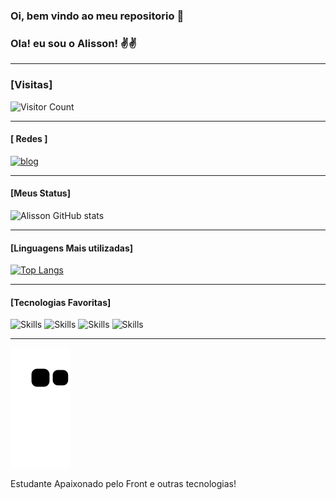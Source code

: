 ### Oi, bem vindo ao meu repositorio 👋


### Ola! eu sou o Alisson! ✌️✌️

-------------------------------------------

### [Visitas]

 ![Visitor Count](https://profile-counter.glitch.me/{AlissonGCosta}/count.svg)

-------------------------------------------

#### [ Redes ]

[![blog](	https://img.shields.io/badge/LinkedIn-0077B5?style=for-the-badge&logo=linkedin&logoColor=white)](https://www.linkedin.com/in/alisson-costa-129015193/)


-------------------------------------------

#### [Meus Status]

![Alisson GitHub stats](https://github-readme-stats.vercel.app/api?username=AlissonGCosta&show_icons=true&theme=dracula)

-------------------------------------------

#### [Linguagens Mais utilizadas]


[![Top Langs](https://github-readme-stats.vercel.app/api/top-langs/?username=AlissonGCosta&layout=compact&theme=dracula)](https://github.com/anuraghazra/github-readme-stats)



-------------------------------------------

#### [Tecnologias Favoritas]

![Skills](https://img.shields.io/badge/HTML5-E34F26?style=for-the-badge&logo=html5&logoColor=white)
![Skills](https://img.shields.io/badge/CSS3-1572B6?style=for-the-badge&logo=css3&logoColor=white)
![Skills](https://img.shields.io/badge/JavaScript-323330?style=for-the-badge&logo=javascript&logoColor=F7DF1E)
![Skills](https://img.shields.io/badge/React-20232A?style=for-the-badge&logo=react&logoColor=61DAFB)

-------------------------------------------

![Snake animation](https://github.com/AlissonGCosta/AlissonGCosta/blob/output/github-contribution-grid-snake.svg)

Estudante Apaixonado pelo Front e outras tecnologias!
